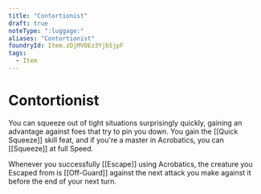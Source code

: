 ```yaml
---
title: "Contortionist"
draft: true
noteType: ":luggage:"
aliases: "Contortionist"
foundryId: Item.zDjMVOEz3YjbSjpF
tags:
  - Item
---
```


# Contortionist

You can squeeze out of tight situations surprisingly quickly, gaining an advantage against foes that try to pin you down. You gain the [[Quick Squeeze]] skill feat, and if you're a master in Acrobatics, you can [[Squeeze]] at full Speed.

Whenever you successfully [[Escape]] using Acrobatics, the creature you Escaped from is [[Off-Guard]] against the next attack you make against it before the end of your next turn.
